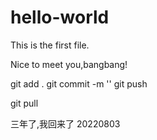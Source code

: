 # hello-world
This is the first file.

Nice to meet you,bangbang!

git add . 
git commit -m ''
git push 

git pull


三年了,我回来了 20220803
